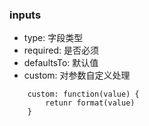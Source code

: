 ### inputs
- type: 字段类型
- required: 是否必须
- defaultsTo: 默认值
- custom: 对参数自定义处理
```
    custom: function(value) {
        retunr format(value)
    }
```
